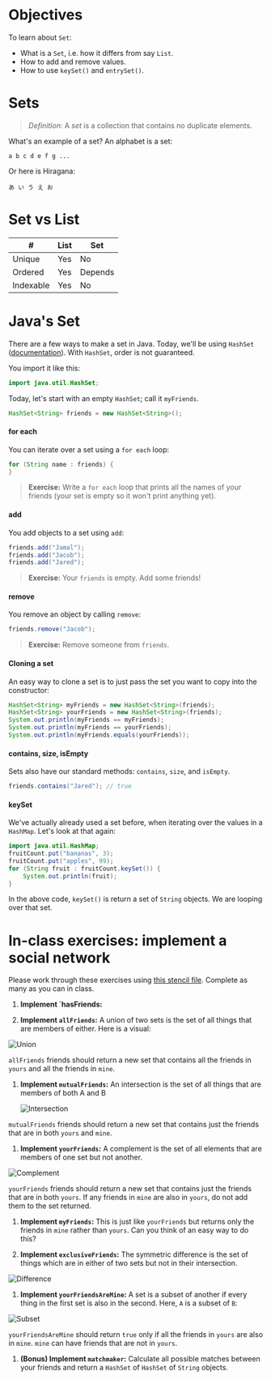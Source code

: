 # Objectives

To learn about `Set`:
- What is a `Set`, i.e. how it differs from say `List`.
- How to add and remove values.
- How to use `keySet()` and `entrySet()`.

# Sets

> *Definition:* A *set* is a collection that contains no duplicate elements.

What's an example of a set? An alphabet is a set:

```
a b c d e f g ...
```

Or here is Hiragana:

```
あ い う え お
```

# Set vs List

| # | List | Set |
|---|---|---|
| Unique | Yes | No |
| Ordered | Yes | Depends |
| Indexable | Yes | No |

# Java's Set

There are a few ways to make a set in Java. Today, we'll be using `HashSet` ([documentation](http://docs.oracle.com/javase/7/docs/api/java/util/HashSet.html)). With `HashSet`, order is not guaranteed.

You import it like this:

```java
import java.util.HashSet;
```

Today, let's start with an empty `HashSet`; call it `myFriends`.

```java
HashSet<String> friends = new HashSet<String>();
```

#### for each

You can iterate over a set using a `for each` loop:

```java
for (String name : friends) {
}
```

> **Exercise:** Write a `for each` loop that prints all the names of your friends (your set is empty so it won't print anything yet).

#### add

You add objects to a set using `add`:

```java
friends.add("Jamal");
friends.add("Jacob");
friends.add("Jared");
```

> **Exercise:** Your `friends` is empty. Add some friends!

#### remove

You remove an object by calling `remove`:

```java
friends.remove("Jacob");
```

> **Exercise:** Remove someone from `friends`.

#### Cloning a set

An easy way to clone a set is to just pass the set you want to copy into the constructor:

```java
HashSet<String> myFriends = new HashSet<String>(friends);
HashSet<String> yourFriends = new HashSet<String>(friends);
System.out.println(myFriends == myFriends);
System.out.println(myFriends == yourFriends);
System.out.println(myFriends.equals(yourFriends));
```

#### contains, size, isEmpty

Sets also have our standard methods: `contains`, `size`, and `isEmpty`.

```java
friends.contains("Jared"); // true
```

#### keySet

We've actually already used a set before, when iterating over the values in a `HashMap`. Let's look at that again:

```java
import java.util.HashMap;
fruitCount.put("bananas", 3);
fruitCount.put("apples", 99);
for (String fruit : fruitCount.keySet()) {
    System.out.println(fruit);
}
```

In the above code, `keySet()` is return a set of `String` objects. We are looping over that set.

# In-class exercises: implement a social network

Please work through these exercises using [this stencil file](in-class%20exercise%20solutions/SocialNetwork.java). Complete as many as you can in class.

1. **Implement `hasFriends:** 

1. **Implement `allFriends`:** A union of two sets is the set of all things that are members of either. Here is a visual:

  ![Union](http://upload.wikimedia.org/wikipedia/commons/3/30/Venn0111.svg)

  `allFriends` friends should return a new set that contains all the friends in `yours` and all the friends in `mine`.

1. **Implement `mutualFriends`:** An intersection is the set of all things that are members of both A and B

    ![Intersection](http://upload.wikimedia.org/wikipedia/commons/9/99/Venn0001.svg)

  `mutualFriends` friends should return a new set that contains just the friends that are in both `yours` and `mine`.

1. **Implement `yourFriends`:** A complement is the set of all elements that are members of one set but not another.

  ![Complement](http://upload.wikimedia.org/wikipedia/commons/e/e6/Venn0100.svg)
  
  `yourFriends` friends should return a new set that contains just the friends that are in both `yours`. If any friends in `mine` are also in `yours`, do not add them to the set returned.

1. **Implement `myFriends`:** This is just like `yourFriends` but returns only the friends in `mine` rather than `yours`. Can you think of an easy way to do this?

1. **Implement `exclusiveFriends`:** The symmetric difference is the set of things which are in either of two sets but not in their intersection.

  ![Difference](http://upload.wikimedia.org/wikipedia/commons/4/46/Venn0110.svg)

1. **Implement `yourFriendsAreMine`:** A set is a subset of another if every thing in the first set is also in the second. Here, `A` is a subset of `B`:

  ![Subset](http://upload.wikimedia.org/wikipedia/commons/b/b0/Venn_A_subset_B.svg)
  
  `yourFriendsAreMine` should return `true` only if all the friends in `yours` are also in `mine`. `mine` can have friends that are not in `yours`.
  
1. **(Bonus) Implement `matchmaker`:** Calculate all possible matches between your friends and return a `HashSet` of `HashSet` of `String` objects.
